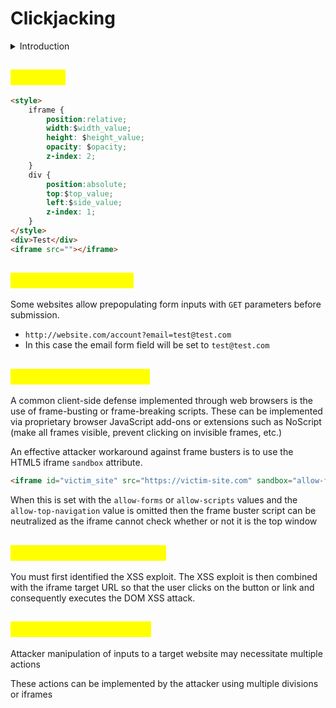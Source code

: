 # Clickjacking

<details>

<summary>Introduction</summary>

* Clickjacking is a type of attack where a user is deceived into clicking on something on a hidden website by making them click on something else on a decoy website.

<!---->

* The method involves embedding an invisible, interactive web page (or multiple pages) that contains a button or hidden link, typically within an iframe. This iframe is then placed over the expected content of the user's decoy web page.

<!---->

* Clickjacking attacks are not mitigated by the CSRF token as a target session is established with content loaded from an authentic website and with all requests happening on-domain

</details>

## <mark style="color:yellow;">Example</mark>

```html
<style>
    iframe {
        position:relative;
        width:$width_value;
        height: $height_value;
        opacity: $opacity;
        z-index: 2;
    }
    div {
        position:absolute;
        top:$top_value;
        left:$side_value;
        z-index: 1;
    }
</style>
<div>Test</div>
<iframe src=""></iframe>
```

## <mark style="color:yellow;">Prefilled form input</mark>

Some websites allow prepopulating form inputs with `GET` parameters before submission.

* `http://website.com/account?email=test@test.com`
* In this case the email form field will be set to `test@test.com`

## <mark style="color:yellow;">Frame busting scripts</mark>

A common client-side defense implemented through web browsers is the use of frame-busting or frame-breaking scripts. These can be implemented via proprietary browser JavaScript add-ons or extensions such as NoScript (make all frames visible, prevent clicking on invisible frames, etc.)

An effective attacker workaround against frame busters is to use the HTML5 iframe `sandbox` attribute.

```html
<iframe id="victim_site" src="https://victim-site.com" sandbox="allow-forms"></iframe>
```

When this is set with the `allow-forms` or `allow-scripts` values and the `allow-top-navigation` value is omitted then the frame buster script can be neutralized as the iframe cannot check whether or not it is the top window

## <mark style="color:yellow;">Clickjacking + DOM XSS</mark>

You must first identified the XSS exploit. The XSS exploit is then combined with the iframe target URL so that the user clicks on the button or link and consequently executes the DOM XSS attack.

## <mark style="color:yellow;">Multistep clickjacking</mark>

Attacker manipulation of inputs to a target website may necessitate multiple actions

These actions can be implemented by the attacker using multiple divisions or iframes
